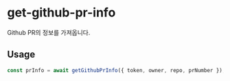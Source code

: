 # get-github-pr-info

Github PR의 정보를 가져옵니다.

## Usage

```typescript
const prInfo = await getGithubPrInfo({ token, owner, repo, prNumber });
```

